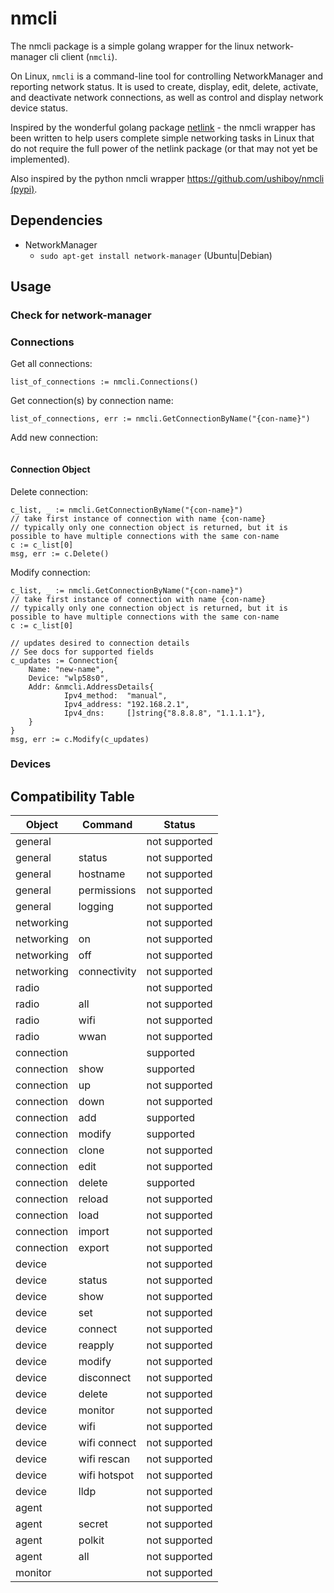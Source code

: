 # nmcli #

The nmcli package is a simple golang wrapper for the linux network-manager cli client (`nmcli`).

On Linux, `nmcli` is a command-line tool for controlling NetworkManager and reporting network status. It is used to create, display, edit, delete, activate, and deactivate network connections, as well as control and display network device status.

Inspired by the wonderful golang package [netlink](https://github.com/vishvananda/netlink) - the nmcli wrapper has been written to help users complete simple networking tasks in Linux that do not require the full power of the netlink package (or that may not yet be implemented).

Also inspired by the python nmcli wrapper https://github.com/ushiboy/nmcli [(pypi)](https://pypi.org/project/nmcli/).

## Dependencies ##

* NetworkManager
  * `sudo apt-get install network-manager` (Ubuntu|Debian)

## Usage ##

### Check for network-manager ###
### Connections ###

Get all connections:
```golang
list_of_connections := nmcli.Connections()
```

Get connection(s) by connection name:
```golang
list_of_connections, err := nmcli.GetConnectionByName("{con-name}")
```

Add new connection:
```golang
```

#### Connection Object ####
Delete connection:
```golang
c_list, _ := nmcli.GetConnectionByName("{con-name}")
// take first instance of connection with name {con-name}
// typically only one connection object is returned, but it is possible to have multiple connections with the same con-name
c := c_list[0]
msg, err := c.Delete()
```

Modify connection:
```golang
c_list, _ := nmcli.GetConnectionByName("{con-name}")
// take first instance of connection with name {con-name}
// typically only one connection object is returned, but it is possible to have multiple connections with the same con-name
c := c_list[0]

// updates desired to connection details
// See docs for supported fields
c_updates := Connection{
    Name: "new-name",
    Device: "wlp58s0",
    Addr: &nmcli.AddressDetails{
			Ipv4_method:  "manual",
			Ipv4_address: "192.168.2.1",
			Ipv4_dns:     []string{"8.8.8.8", "1.1.1.1"},
    }
}
msg, err := c.Modify(c_updates)
```


### Devices ###


## Compatibility Table ##

| Object | Command | Status |
|--------|---------|--------|
| general | | not supported |
| general | status | not supported |
| general | hostname | not supported |
| general | permissions | not supported |
| general | logging | not supported |
| networking | | not supported |
| networking | on | not supported |
| networking | off | not supported |
| networking | connectivity | not supported |
| radio | | not supported |
| radio | all | not supported |
| radio | wifi | not supported |
| radio | wwan | not supported |
| connection | | supported |
| connection | show | supported |
| connection | up | not supported |
| connection | down | not supported |
| connection | add | supported |
| connection | modify | supported |
| connection | clone | not supported |
| connection | edit | not supported |
| connection | delete | supported |
| connection | reload | not supported |
| connection | load | not supported |
| connection | import | not supported |
| connection | export | not supported |
| device | | not supported |
| device | status | not supported |
| device | show | not supported |
| device | set | not supported |
| device | connect | not supported |
| device | reapply | not supported |
| device | modify | not supported |
| device | disconnect | not supported |
| device | delete | not supported |
| device | monitor | not supported |
| device | wifi | not supported |
| device | wifi connect | not supported |
| device | wifi rescan | not supported |
| device | wifi hotspot | not supported |
| device | lldp | not supported |
| agent | | not supported |
| agent | secret | not supported |
| agent | polkit | not supported |
| agent | all | not supported |
| monitor | | not supported |